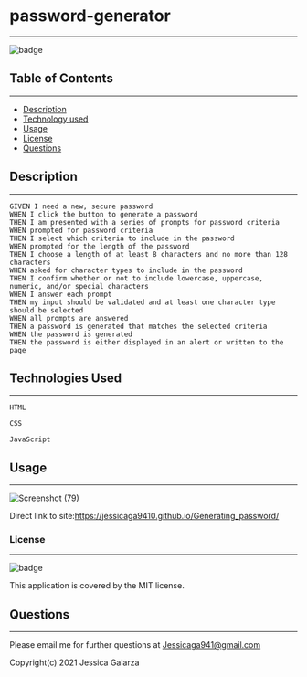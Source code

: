 # password-generator
-------
![badge](https://img.shields.io/badge/license-MIT-ff69b4)
<br />

## Table of Contents
---------
- [Description](#description)
- [Technology used](#technology-used)
- [Usage](#usage)
- [License](#license)
- [Questions](#questions)

## Description
------
```
GIVEN I need a new, secure password
WHEN I click the button to generate a password
THEN I am presented with a series of prompts for password criteria
WHEN prompted for password criteria
THEN I select which criteria to include in the password
WHEN prompted for the length of the password
THEN I choose a length of at least 8 characters and no more than 128 characters
WHEN asked for character types to include in the password
THEN I confirm whether or not to include lowercase, uppercase, numeric, and/or special characters
WHEN I answer each prompt
THEN my input should be validated and at least one character type should be selected
WHEN all prompts are answered
THEN a password is generated that matches the selected criteria
WHEN the password is generated
THEN the password is either displayed in an alert or written to the page
```

## Technologies Used
------
``HTML``

``CSS``

``JavaScript``

## Usage
------
![Screenshot (79)](https://user-images.githubusercontent.com/87554644/134607720-f1fdc64e-02a4-4fae-9c26-6149dd1999e4.png)

Direct link to site:https://jessicaga9410.github.io/Generating_password/

### License
-------
![badge](https://img.shields.io/badge/license-MIT-ff69b4)
<br />

This application is covered by the MIT license. 
## Questions
-----
Please email me for further questions at Jessicaga941@gmail.com

Copyright(c) 2021 Jessica Galarza


